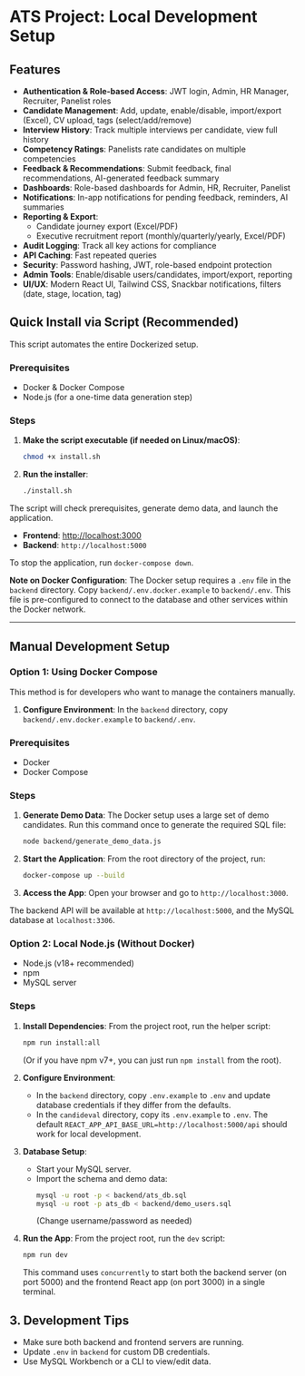 
# ATS Project: Local Development Setup

## Features

- **Authentication & Role-based Access**: JWT login, Admin, HR Manager, Recruiter, Panelist roles
- **Candidate Management**: Add, update, enable/disable, import/export (Excel), CV upload, tags (select/add/remove)
- **Interview History**: Track multiple interviews per candidate, view full history
- **Competency Ratings**: Panelists rate candidates on multiple competencies
- **Feedback & Recommendations**: Submit feedback, final recommendations, AI-generated feedback summary
- **Dashboards**: Role-based dashboards for Admin, HR, Recruiter, Panelist
- **Notifications**: In-app notifications for pending feedback, reminders, AI summaries
- **Reporting & Export**:
  - Candidate journey export (Excel/PDF)
  - Executive recruitment report (monthly/quarterly/yearly, Excel/PDF)
- **Audit Logging**: Track all key actions for compliance
- **API Caching**: Fast repeated queries
- **Security**: Password hashing, JWT, role-based endpoint protection
- **Admin Tools**: Enable/disable users/candidates, import/export, reporting
- **UI/UX**: Modern React UI, Tailwind CSS, Snackbar notifications, filters (date, stage, location, tag)

## Quick Install via Script (Recommended)

This script automates the entire Dockerized setup.

### Prerequisites
- Docker & Docker Compose
- Node.js (for a one-time data generation step)

### Steps
1.  **Make the script executable (if needed on Linux/macOS)**:
    ```bash
    chmod +x install.sh
    ```
2.  **Run the installer**:
    ```bash
    ./install.sh
    ```
The script will check prerequisites, generate demo data, and launch the application.

- **Frontend**: [http://localhost:3000](http://localhost:3000)
- **Backend**: `http://localhost:5000`

To stop the application, run `docker-compose down`.

**Note on Docker Configuration**: The Docker setup requires a `.env` file in the `backend` directory. Copy `backend/.env.docker.example` to `backend/.env`. This file is pre-configured to connect to the database and other services within the Docker network.

---

## Manual Development Setup

### Option 1: Using Docker Compose

This method is for developers who want to manage the containers manually.

1.  **Configure Environment**: In the `backend` directory, copy `backend/.env.docker.example` to `backend/.env`.

### Prerequisites
- Docker
- Docker Compose

### Steps
1.  **Generate Demo Data**: The Docker setup uses a large set of demo candidates. Run this command once to generate the required SQL file:
    ```bash
    node backend/generate_demo_data.js
    ```
2.  **Start the Application**: From the root directory of the project, run:
    ```bash
    docker-compose up --build
    ```
3.  **Access the App**: Open your browser and go to `http://localhost:3000`.

The backend API will be available at `http://localhost:5000`, and the MySQL database at `localhost:3306`.

### Option 2: Local Node.js (Without Docker)
- Node.js (v18+ recommended)
- npm
- MySQL server

### Steps
1.  **Install Dependencies**: From the project root, run the helper script:
    ```bash
    npm run install:all
    ```
    (Or if you have npm v7+, you can just run `npm install` from the root).

2.  **Configure Environment**:
    - In the `backend` directory, copy `.env.example` to `.env` and update database credentials if they differ from the defaults.
    - In the `candideval` directory, copy its `.env.example` to `.env`. The default `REACT_APP_API_BASE_URL=http://localhost:5000/api` should work for local development.

3.  **Database Setup**:
    - Start your MySQL server.
    - Import the schema and demo data:
      ```bash
      mysql -u root -p < backend/ats_db.sql
      mysql -u root -p ats_db < backend/demo_users.sql
      ```
      (Change username/password as needed)

4.  **Run the App**: From the project root, run the `dev` script:
    ```bash
    npm run dev
    ```
    This command uses `concurrently` to start both the backend server (on port 5000) and the frontend React app (on port 3000) in a single terminal.

## 3. Development Tips
- Make sure both backend and frontend servers are running.
- Update `.env` in `backend` for custom DB credentials.
- Use MySQL Workbench or a CLI to view/edit data.